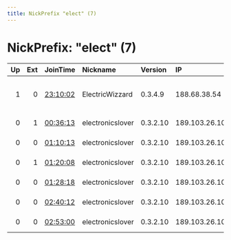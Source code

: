 ```yaml
---
title: NickPrefix "elect" (7)
---
```


# NickPrefix: "elect" (7)

|   Up |   Ext | JoinTime                                                                                            | Nickname         | Version   | IP             | AS          | CC   |   ORp |   Dirp | OS    | Contact                  |   eFamMembers |
|-----:|------:|:----------------------------------------------------------------------------------------------------|:-----------------|:----------|:---------------|:------------|:-----|------:|-------:|:------|:-------------------------|--------------:|
|    1 |     0 | [23:10:02](https://metrics.torproject.org/rs.html#details/AE84D29935A19E49E0270224E210E4F04134A7E8) | ElectricWizzard  | 0.3.4.9   | 188.68.38.54   | netcup GmbH | de   |  9001 |   9030 | BSD   | teisho AT riseup dot net |             4 |
|    0 |     1 | [00:36:13](https://metrics.torproject.org/rs.html#details/3755B91753F79AC63E467F70DA88F25FB2E9A2F8) | electronicslover | 0.3.2.10  | 189.103.26.109 | CLARO S.A.  | br   |  9001 |      0 | Linux | freelinux                |             1 |
|    0 |     0 | [01:10:13](https://metrics.torproject.org/rs.html#details/B3FA53793609BE780C8DAA336396A81B47B77D62) | electronicslover | 0.3.2.10  | 189.103.26.109 | CLARO S.A.  | br   |  9001 |      0 | Linux | freelinux                |             1 |
|    0 |     1 | [01:20:08](https://metrics.torproject.org/rs.html#details/3AB8B881884835BDFADC63A1131A6D2C05F2B564) | electronicslover | 0.3.2.10  | 189.103.26.109 | CLARO S.A.  | br   |  9001 |      0 | Linux | freelinux                |             1 |
|    0 |     0 | [01:28:18](https://metrics.torproject.org/rs.html#details/66FB504E0135C457465F144F772E60BE917C99EE) | electronicslover | 0.3.2.10  | 189.103.26.109 | CLARO S.A.  | br   |  9001 |      0 | Linux | freelinux                |             1 |
|    0 |     0 | [02:40:12](https://metrics.torproject.org/rs.html#details/210917879C7C5C5E3BA280758A0F83E6D5C40D5B) | electronicslover | 0.3.2.10  | 189.103.26.109 | CLARO S.A.  | br   |  9001 |      0 | Linux | freelinux                |             1 |
|    0 |     0 | [02:53:00](https://metrics.torproject.org/rs.html#details/7F455D9D0322743A5C11A3062B6D8291A028FBF1) | electronicslover | 0.3.2.10  | 189.103.26.109 | CLARO S.A.  | br   |  9001 |      0 | Linux | freelinux                |             1 |
